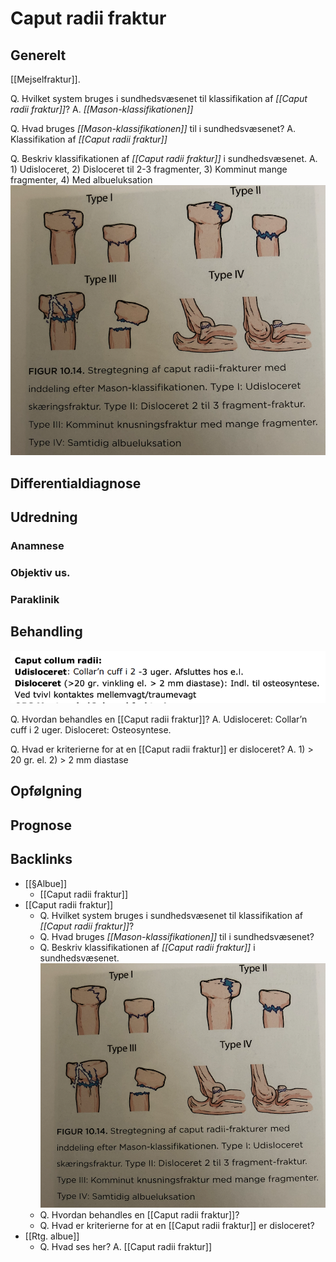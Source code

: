 # Caput radii fraktur
## Generelt
[[Mejselfraktur]].

Q. Hvilket system bruges i sundhedsvæsenet til klassifikation af *[[Caput radii fraktur]]*? 
A. *[[Mason-klassifikationen]]*

Q. Hvad bruges *[[Mason-klassifikationen]]* til i sundhedsvæsenet? 
A. Klassifikation af *[[Caput radii fraktur]]* 

Q. Beskriv klassifikationen af *[[Caput radii fraktur]]* i sundhedsvæsenet. 
A. 1) Udisloceret, 2)  Disloceret til 2-3 fragmenter, 3) Komminut mange fragmenter, 4) Med albueluksation
![](BearImages/168AD3ED-8974-4FD4-8F49-7135E9D00463-31003-00006CDF8483776E/403E57E5-1FCF-4795-A692-778E86ED37E6.png)

## Differentialdiagnose


## Udredning
### Anamnese

### Objektiv us.

### Paraklinik

## Behandling
![](BearImages/8F6570F4-BB50-4B29-80AC-DA7D27516369-6820-00001453B814AB43/61BC3FD7-6471-4D03-9B80-C956FB77A833.png)

Q. Hvordan behandles en [[Caput radii fraktur]]?
A. Udisloceret: Collar’n cuff i 2 uger. Disloceret: Osteosyntese.

Q. Hvad er kriterierne for at en [[Caput radii fraktur]] er disloceret?
A. 1) > 20 gr. el. 2) > 2 mm diastase

## Opfølgning


## Prognose
 

## Backlinks
* [[§Albue]]
	* [[Caput radii fraktur]]
* [[Caput radii fraktur]]
	* Q. Hvilket system bruges i sundhedsvæsenet til klassifikation af *[[Caput radii fraktur]]*? 
	* Q. Hvad bruges *[[Mason-klassifikationen]]* til i sundhedsvæsenet? 
	* Q. Beskriv klassifikationen af *[[Caput radii fraktur]]* i sundhedsvæsenet. 
![](BearImages/168AD3ED-8974-4FD4-8F49-7135E9D00463-31003-00006CDF8483776E/403E57E5-1FCF-4795-A692-778E86ED37E6.png)
	* Q. Hvordan behandles en [[Caput radii fraktur]]?
	* Q. Hvad er kriterierne for at en [[Caput radii fraktur]] er disloceret?
* [[Rtg. albue]]
	* Q. Hvad ses her?
A. [[Caput radii fraktur]]

<!-- #anki/tag/med/Orto #anki/deck/Medicine -->

<!-- {BearID:64884357-BF1D-4CD9-A5C4-403487F337FA-31003-00006CD6367C1B24} -->
